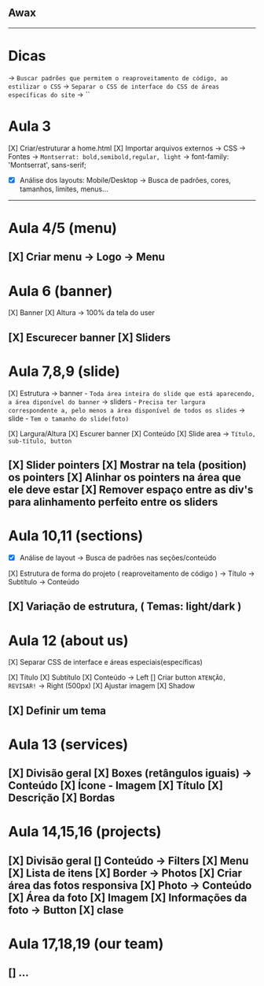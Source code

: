 ## Awax
---
# Dicas
   ->  `Buscar padrões que permitem o reaproveitamento de código, ao estilizar o CSS`
   ->  `Separar o CSS de interface do CSS de áreas específicas do site`
   ->  ``

# Aula 3

   [X] Criar/estruturar a home.html
   [X] Importar arquivos externos
      -> CSS
      -> Fontes -> `Montserrat: bold,semibold,regular, light`
      -> font-family: 'Montserrat', sans-serif;

   * [X] Análise dos layouts: Mobile/Desktop
      -> Busca de padrões, cores, tamanhos, limites, menus...  
---
# Aula 4/5 (menu)

   [X] Criar menu
      -> Logo
      -> Menu
--- 
# Aula 6 (banner)

   [X] Banner
   [X] Altura 
      -> 100% da tela do user

   [X] Escurecer banner
   [X] Sliders
---
# Aula 7,8,9 (slide)

   [X] Estrutura
      -> banner - `Toda área inteira do slide que está aparecendo, a área diponível do banner`
      -> sliders - `Precisa ter largura correspondente a, pelo menos a área disponível de todos os slides`
      -> slide - `Tem o tamanho do slide(foto)`

   [X] Largura/Altura
   [X] Escurer banner
   [X] Conteúdo
   [X] Slide area 
      -> `Título, sub-título, button`

   [X] Slider pointers
   [X] Mostrar na tela (position) os pointers
   [X] Alinhar os pointers na área que ele deve estar
   [X] Remover espaço entre as div's para alinhamento perfeito entre os sliders
---
# Aula 10,11 (sections)

   * [X] Análise de layout 
      -> Busca de padrões nas seções/conteúdo

   [X] Estrutura de forma do projeto ( reaproveitamento de código )
      -> Título
      -> Subtítulo
      -> Conteúdo

   [X] Variação de estrutura, ( Temas: light/dark )
---
# Aula 12 (about us)

   [X] Separar CSS de interface e áreas especiais(específicas)

   [X] Título
   [X] Subtítulo
   [X] Conteúdo 
      -> Left
         [] Criar button `ATENÇÃO, REVISAR!`
      -> Right (500px)
         [X] Ajustar imagem
         [X] Shadow

   [X] Definir um tema
---
# Aula 13 (services)

   [X] Divisão geral
   [X] Boxes (retângulos iguais)
      -> Conteúdo
         [X] Ícone - Imagem
         [X] Título
         [X] Descrição
   [X] Bordas
---
# Aula 14,15,16 (projects)

   [X] Divisão geral
   [] Conteúdo
      -> Filters
         [X] Menu
         [X] Lista de itens
         [X] Border
      -> Photos
         [X] Criar área das fotos responsiva
         [X] Photo
            -> Conteúdo
               [X] Área da foto
               [X] Imagem
               [X] Informações da foto
      -> Button
         [X] clase
---
# Aula 17,18,19 (our team)

   [] ...
---
